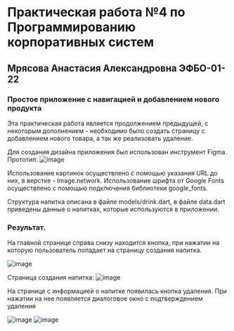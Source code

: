 # Практическая работа №4 по Программированию корпоративных систем

## Мрясова Анастасия Александровна ЭФБО-01-22

### Простое приложение с навигацией и добавлением нового продукта

Эта практическая работа является продолжением предыдущей, с некоторым дополнением - необходимо было создать страницу с добавлением нового товара, а так же реализовать удаление.

Для создания дизайна приложения был использован инструмент Figma. Прототип:
![image](https://github.com/user-attachments/assets/6484b798-5277-4208-bc1b-7cece0b09888)

Использование картинок осуществлено с помощью указания URL до них, в верстке - Image.network. 
Использование шрифта от Google Fonts осуществлено с помощью подключения библиотеки google_fonts.

Структура напитка описана в файле models/drink.dart, в файле data.dart приведены данные о напитках, которые используются в приложении.

### Результат.

На главной странице справа снизу находится кнопка, при нажатии на которую пользователь попадает на страницу создания напитка.

![image](https://github.com/user-attachments/assets/f89e2815-66dd-41ca-8f14-7f7f3bd2eb88)

Страница создания напитка: 
![image](https://github.com/user-attachments/assets/0c4db529-f498-4d68-ae38-60f9d18b7f7f)

На странице с информацией о напитке появилась кнопка удаления. При нажатии на нее появляется диалоговое окно с подтверждением удаления

![image](https://github.com/user-attachments/assets/fb312530-0b49-4278-9006-7002898c2791)
![image](https://github.com/user-attachments/assets/3479c823-5145-4ed7-a0e1-05b3f1cb233f)



